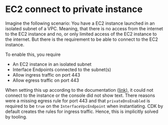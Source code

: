 # EC2 connect to private instance

Imagine the following scenario: You have a EC2 instance launched in an isolated subnet of a VPC. Meaning, that there is no access from the internet to the EC2 instance and no, or only limited access of the EC2 instance to the internet. But there is the requirement to be able to connect to the EC2 instance.

To enable this, you require
* An EC2 instance in an isolated subnet
* Interface Endpoints connected to the subnet(s)
* Allow ingress traffic on port 443
* Allow egress traffic on port 443

When setting this up according to the documentation ([link](https://repost.aws/knowledge-center/ec2-systems-manager-vpc-endpoints)), it could not connect to the instance or the console did not show text. There reasons were a missing egress rule for port 443 and that `privateDnsEnabled` is required to be `true` on the `InterfaceVpcEndpoint` when instantiating.
CDK by default creates the rules for ingress traffic. Hence, this is implicitly solved by tooling.
